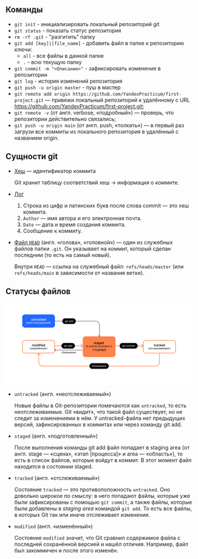 ## Команды
  
* `git init` - инициализировать локальный репозиторий git
* `git status` - показать статус репозитория
* `rm -rf .git` - "разгитить" папку
* `git add [key]|[file_name]` - добавить файл в папке к репозиторию ключи:
    * `all` - все файлы в данной папке
    * `.` - всю текущую папку
* `git commit -m "<Описание>"` - зафиксировать изменения в репозитории
* `git log` - история изменений репозитория
* `git push -u origin master` - пуш в мастер
* `git remote add origin https://github.com/YandexPracticum/first-project.git` — привяжи локальный репозиторий к удалённому с URL https://github.com/YandexPracticum/first-project.git;
* `git remote -v` (от англ. verbose, «подробный») — проверь, что репозитории действительно связались;
* `git push -u origin main` (от англ. push, «толкать») — в первый раз загрузи все коммиты из локального репозитория в удалённый с названием origin.

## Сущности git

* <u>Хеш</u> — идентификатор коммита

  Git хранит таблицу соответствий хеш → информация о коммите.
* <u>Лог</u>

   1. Строка из цифр и латинских букв после слова commit — это хеш коммита.
   2. `Author` — имя автора и его электронная почта.
   3. `Date` — дата и время создания коммита.
   4. Сообщение к коммиту.
* <u>Файл `HEAD`</u> (англ. «голова», «головной») — один из служебных файлов папки `.git`.
Он указывает на коммит, который сделан последним (то есть на самый новый).

  Внутри `HEAD` — ссылка на служебный файл: `refs/heads/master` (или `refs/heads/main` в зависимости от названия ветки). 

## Статусы файлов

![Жизненный цикл файла в git](sources/filesLifeCycle.png)

* `untracked` (англ. «неотслеживаемый»)

   Новые файлы в Git-репозитории помечаются как `untracked`, то есть неотслеживаемые. Git «видит», что такой файл существует,
   но не следит за изменениями в нём. У untracked-файла нет предыдущих версий, зафиксированных в коммитах или через команду git add.

* `staged` (англ. «подготовленный»)

   После выполнения команды git add файл попадает в staging area (от англ. stage — «сцена», «этап [процесса]» и area — «область»),
   то есть в список файлов, которые войдут в коммит. В этот момент файл находится в состоянии staged.

* `tracked` (англ. «отслеживаемый»)

   Состояние `tracked` — это противоположность `untracked`. Оно довольно широкое по смыслу: в него попадают файлы, которые уже
   были зафиксированы с помощью `git commit`, а также файлы, которые были добавлены в _staging area_ командой `git add`.
   То есть все файлы, в которых Git так или иначе отслеживает изменения.

* `modified` (англ. «изменённый»)

   Состояние `modified` значит, что Git сравнил содержимое файла с последней сохранённой версией и нашёл отличия. Например,
   файл был закоммичен и после этого изменён.

